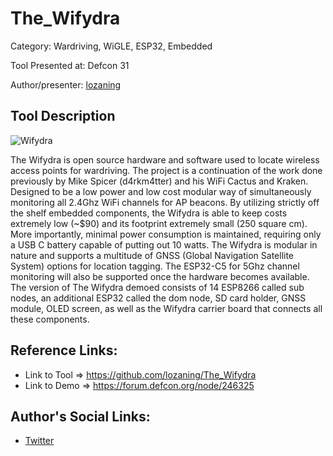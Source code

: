 # The_Wifydra
Category: Wardriving, WiGLE, ESP32, Embedded

Tool Presented at: Defcon 31

Author/presenter: [lozaning](https://github.com/lozaning)

## Tool Description
![Wifydra](https://user-images.githubusercontent.com/13127833/257694403-40c7db88-5f30-40e3-a340-c568a6b9d1a1.png)

 The Wifydra is open source hardware and software used to locate wireless access points for wardriving. The project is a continuation of the work done previously by Mike Spicer (d4rkm4tter) and his WiFi Cactus and Kraken. Designed to be a low power and low cost modular way of simultaneously monitoring all 2.4Ghz WiFi channels for AP beacons. By utilizing strictly off the shelf embedded components, the Wifydra is able to keep costs extremely low (~$90) and its footprint extremely small (250 square cm). More importantly, minimal power consumption is maintained, requiring only a USB C battery capable of putting out 10 watts. The Wifydra is modular in nature and supports a multitude of GNSS (Global Navigation Satellite System) options for location tagging. The ESP32-C5 for 5Ghz channel monitoring will also be supported once the hardware becomes available. The version of The Wifydra demoed consists of 14 ESP8266 called sub nodes, an additional ESP32 called the dom node, SD card holder, GNSS module, OLED screen, as well as the Wifydra carrier board that connects all these components. 

## Reference Links:
- Link to Tool => https://github.com/lozaning/The_Wifydra
- Link to Demo => https://forum.defcon.org/node/246325

## Author's Social Links:
- [Twitter](https://twitter.com/lozaning)
